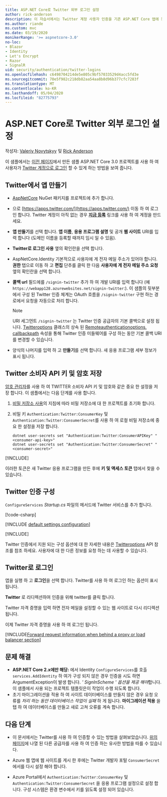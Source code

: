 ```yaml
---
title: ASP.NET Core로 Twitter 외부 로그인 설정
author: rick-anderson
description: 이 자습서에서는 Twitter 계정 사용자 인증을 기존 ASP.NET Core 앱에 통합 하는 방법을 보여 줍니다.
ms.author: riande
ms.custom: mvc
ms.date: 03/19/2020
monikerRange: '>= aspnetcore-3.0'
no-loc:
- Blazor
- Identity
- Let's Encrypt
- Razor
- SignalR
uid: security/authentication/twitter-logins
ms.openlocfilehash: c6498704214de5e805c9bf57033529d4acc5fd3e
ms.sourcegitcommit: 70e5f982c218db82aa54aa8b8d96b377cfc7283f
ms.translationtype: MT
ms.contentlocale: ko-KR
ms.lasthandoff: 05/04/2020
ms.locfileid: "82775793"
---
```

# <a name="twitter-external-sign-in-setup-with-aspnet-core"></a>ASP.NET Core로 Twitter 외부 로그인 설정

작성자: [Valeriy Novytskyy](https://github.com/01binary) 및 [Rick Anderson](https://twitter.com/RickAndMSFT)

이 샘플에서는 [이전 페이지](xref:security/authentication/social/index)에서 만든 샘플 ASP.NET Core 3.0 프로젝트를 사용 하 여 사용자가 [Twitter 계정으로 로그인](https://dev.twitter.com/web/sign-in/desktop-browser) 할 수 있게 하는 방법을 보여 줍니다.

## <a name="create-the-app-in-twitter"></a>Twitter에서 앱 만들기

* [AspNetCore](https://www.nuget.org/packages/Microsoft.AspNetCore.Authentication.Twitter/3.0.0) NuGet 패키지를 프로젝트에 추가 합니다.

* 으로 [https://apps.twitter.com/](https://apps.twitter.com/) 이동 하 여 로그인 합니다. Twitter 계정이 아직 없는 경우 **[지금 등록](https://twitter.com/signup)** 링크를 사용 하 여 계정을 만드세요.

* **앱 만들기**를 선택 합니다. **앱 이름**, **응용 프로그램 설명** 및 공개 **웹 사이트** URI를 입력 합니다 (도메인 이름을 등록할 때까지 임시 일 수 있음).

* **Twitter로 로그인 사용** 옆의 확인란을 선택 합니다.

* AspNetCore.Identity 기본적으로 사용자에 게 전자 메일 주소가 있어야 합니다. **권한** 탭으로 이동 하 고 **편집** 단추를 클릭 한 다음 **사용자에 게 전자 메일 주소 요청**옆의 확인란을 선택 합니다.

* **콜백 url** 필드에를 `/signin-twitter` 추가 하 여 개발 URI를 입력 합니다 (예 `https://webapp128.azurewebsites.net/signin-twitter`:). 이 샘플의 뒷부분에서 구성 된 Twitter 인증 체계는 OAuth 흐름을 `/signin-twitter` 구현 하는 경로에서 요청을 자동으로 처리 합니다.

  > [!NOTE]
  > URI 세그먼트 `/signin-twitter` 는 Twitter 인증 공급자의 기본 콜백으로 설정 됩니다. [Twitteroptions](/dotnet/api/microsoft.aspnetcore.authentication.twitter.twitteroptions) 클래스의 상속 된 [Remoteauthenticationoptions. callbackpath](/dotnet/api/microsoft.aspnetcore.authentication.remoteauthenticationoptions.callbackpath) 속성을 통해 Twitter 인증 미들웨어를 구성 하는 동안 기본 콜백 URI를 변경할 수 있습니다.

* 양식의 나머지를 입력 하 고 **만들기**를 선택 합니다. 새 응용 프로그램 세부 정보가 표시 됩니다.

## <a name="store-the-twitter-consumer-api-key-and-secret"></a>Twitter 소비자 API 키 및 암호 저장

[암호 관리자](xref:security/app-secrets)를 사용 하 여 TWITTER 소비자 API 키 및 암호와 같은 중요 한 설정을 저장 합니다. 이 샘플에서는 다음 단계를 사용 합니다.

1. [비밀 저장소 사용](xref:security/app-secrets#enable-secret-storage)의 지침에 따라 비밀 저장소에 대 한 프로젝트를 초기화 합니다.
1. 비밀 키 `Authentication:Twitter:ConsumerKey` 및 `Authentication:Twitter:ConsumerSecret`를 사용 하 여 로컬 비밀 저장소에 중요 한 설정을 저장 합니다.

    ```dotnetcli
    dotnet user-secrets set "Authentication:Twitter:ConsumerAPIKey" "<consumer-api-key>"
    dotnet user-secrets set "Authentication:Twitter:ConsumerSecret" "<consumer-secret>"
    ```

[!INCLUDE[](~/includes/environmentVarableColon.md)]

이러한 토큰은 새 Twitter 응용 프로그램을 만든 후에 **키 및 액세스 토큰** 탭에서 찾을 수 있습니다.

## <a name="configure-twitter-authentication"></a>Twitter 인증 구성

`ConfigureServices` *Startup.cs* 파일의 메서드에 Twitter 서비스를 추가 합니다.

[!code-csharp[](~/security/authentication/social/social-code/3.x/StartupTwitter3x.cs?name=snippet&highlight=10-15)]

[!INCLUDE [default settings configuration](includes/default-settings.md)]

[!INCLUDE[](includes/chain-auth-providers.md)]

Twitter 인증에서 지원 되는 구성 옵션에 대 한 자세한 내용은 [Twitteroptions](/dotnet/api/microsoft.aspnetcore.builder.twitteroptions) API 참조를 참조 하세요. 사용자에 대 한 다른 정보를 요청 하는 데 사용할 수 있습니다.

## <a name="sign-in-with-twitter"></a>Twitter로 로그인

앱을 실행 하 고 **로그인**을 선택 합니다. Twitter를 사용 하 여 로그인 하는 옵션이 표시 됩니다.

**Twitter** 로 리디렉션하여 인증을 위해 twitter를 클릭 합니다.

Twitter 자격 증명을 입력 하면 전자 메일을 설정할 수 있는 웹 사이트로 다시 리디렉션됩니다.

이제 Twitter 자격 증명을 사용 하 여 로그인 됩니다.

[!INCLUDE[Forward request information when behind a proxy or load balancer section](includes/forwarded-headers-middleware.md)]

<!-- 
### React to cancel Authorize External sign-in
Twitter doesn't support AccessDeniedPath
Rather in the twitter setup, you can provide an External sign-in homepage. The external sign-in homepage doesn't support localhost. Tested with https://cors3.azurewebsites.net/ and that works.
-->

## <a name="troubleshooting"></a>문제 해결

* **ASP.NET Core 2.x에만 해당:** 에서 Identity `ConfigureServices`를 호출 `services.AddIdentity` 하 여가 구성 되지 않은 경우 인증을 시도 하면 ArgumentException이 발생 합니다. *' SignInScheme ' 옵션을 제공 해야*합니다. 이 샘플에서 사용 되는 프로젝트 템플릿은이 작업이 수행 되도록 합니다.
* 초기 마이그레이션을 적용 하 여 사이트 데이터베이스를 만들지 않은 경우 요청 오류를 *처리 하는 동안 데이터베이스 작업이 실패* 하 게 됩니다. **마이그레이션 적용** 을 탭 하 여 데이터베이스를 만들고 새로 고쳐 오류를 계속 합니다.

## <a name="next-steps"></a>다음 단계

* 이 문서에서는 Twitter를 사용 하 여 인증할 수 있는 방법을 살펴보았습니다. [위의 페이지](xref:security/authentication/social/index)에 나열 된 다른 공급자를 사용 하 여 인증 하는 유사한 방법을 따를 수 있습니다.

* Azure 웹 앱에 웹 사이트를 게시 한 후에는 Twitter 개발자 포털 `ConsumerSecret` 에서를 다시 설정 해야 합니다.

* Azure Portal에서 `Authentication:Twitter:ConsumerKey` 및 `Authentication:Twitter:ConsumerSecret` 을 응용 프로그램 설정으로 설정 합니다. 구성 시스템은 환경 변수에서 키를 읽도록 설정 되어 있습니다.
